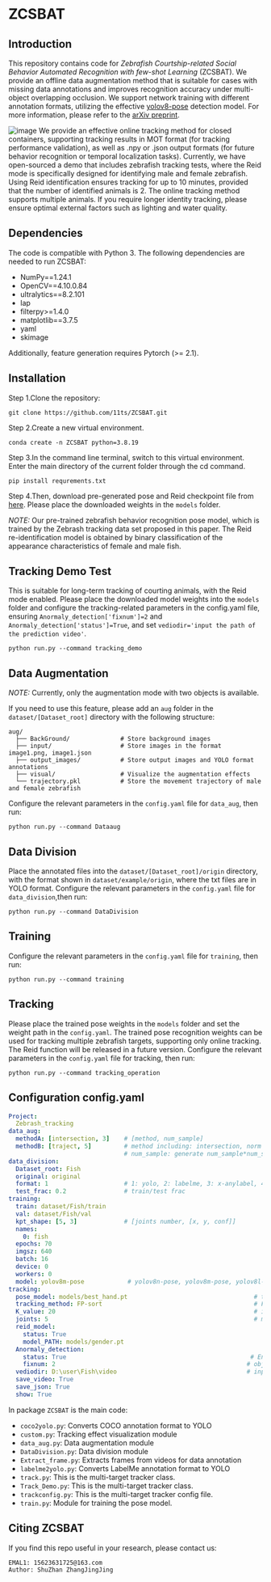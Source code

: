 # ZCSBAT

## Introduction

This repository contains code for *Zebrafish Courtship-related Social Behavior Automated Recognition with few-shot Learning* (ZCSBAT).
We provide an offline data augmentation method that is suitable for cases with missing data annotations and improves recognition accuracy under multi-object overlapping occlusion.
We support network training with different annotation formats, utilizing the effective [yolov8-pose](https://docs.ultralytics.com/) detection model. For more information, please refer to the [arXiv preprint](https://arxiv.org/abs/2305.09972).

![image](1min.gif)
We provide an effective online tracking method for closed containers, supporting tracking results in MOT format (for tracking performance validation), as well as .npy or .json output formats (for future behavior recognition or temporal localization tasks).
Currently, we have open-sourced a demo that includes zebrafish tracking tests, where the Reid mode is specifically designed for identifying male and female zebrafish. Using Reid identification ensures tracking for up to 10 minutes, provided that the number of identified animals is 2. The online tracking method supports multiple animals. If you require longer identity tracking, please ensure optimal external factors such as lighting and water quality.

## Dependencies

The code is compatible with Python 3. The following dependencies are
needed to run ZCSBAT:

* NumPy==1.24.1
* OpenCV==4.10.0.84
* ultralytics==8.2.101
* lap
* filterpy>=1.4.0
* matplotlib==3.7.5
* yaml
* skimage


Additionally, feature generation requires Pytorch (>= 2.1).

## Installation
Step 1.Clone the repository:
```
git clone https://github.com/11ts/ZCSBAT.git
```
Step 2.Create a new virtual environment.

```
conda create -n ZCSBAT python=3.8.19
```
Step 3.In the command line terminal, switch to this virtual environment. Enter the main directory of the current folder through the cd command.

```
pip install requrements.txt
```
Step 4.Then, download pre-generated pose and Reid checkpoint file from
[here](https://drive.google.com/drive/folders/16O9u-7Wt1zebxYDLn3XYZrAiKEgyarqo?usp=drive_link ).
Please place the downloaded weights in the `models` folder.

*NOTE:* Our pre-trained zebrafish behavior recognition pose model, 
which is trained by the Zebrash tracking data set proposed in this paper. The Reid re-identification 
model is obtained by binary classification of the appearance characteristics of female and male fish.

## Tracking Demo Test

This is suitable for long-term tracking of courting animals, with the Reid mode enabled. Please place 
the downloaded model weights into the `models` folder and configure the tracking-related parameters in 
the config.yaml file, ensuring `Anormaly_detection['fixnum']=2` and `Anormaly_detection['status']=True`, 
and set `vediodir='input the path of the prediction video'`.
```
python run.py --command tracking_demo
```

## Data Augmentation
*NOTE:*  Currently, only the augmentation mode with two objects is available.

If you need to use this feature, please add an `aug` folder in the `dataset/[Dataset_root]` 
directory with the following structure:
```
aug/
  ├── BackGround/              # Store background images
  ├── input/                   # Store images in the format image1.png, image1.json
  ├── output_images/           # Store output images and YOLO format annotations
  ├── visual/                  # Visualize the augmentation effects
  └── trajectory.pkl           # Store the movement trajectory of male and female zebrafish
```
Configure the relevant parameters in the `config.yaml` file for `data_aug`, then run:
```
python run.py --command Dataaug
```
## Data Division
Place the annotated files into the `dataset/[Dataset_root]/origin` directory, with the format 
shown in `dataset/example/origin`, where the txt files are in YOLO format. Configure the relevant parameters in the `config.yaml` file 
for `data_division`,then run:
```
python run.py --command DataDivision
```
## Training
Configure the relevant parameters in the `config.yaml` file for `training`, then run:
```
python run.py --command training
```
## Tracking
Please place the trained pose weights in the `models` folder and set the weight path in the `config.yaml`. 
The trained pose recognition weights can be used for tracking multiple zebrafish targets, 
supporting only online tracking. The Reid function will be released in a future version. 
Configure the relevant parameters in the `config.yaml` file for tracking, then run:
```
python run.py --command tracking_operation
```
## Configuration config.yaml

```yaml
Project:
  Zebrash_tracking
data_aug:
  methodA: [intersection, 3]    # [method, num_sample]  
  methodB: [traject, 5]         # method including: intersection, norm / traject
                                # num_sample: generate num_sample*num_sample images by one image / numbers of trajectory per image
data_division:
  Dataset_root: Fish
  original: original
  format: 1                     # 1: yolo, 2: labelme, 3: x-anylabel, 4: coco
  test_frac: 0.2                # train/test frac
training:
  train: dataset/Fish/train 
  val: dataset/Fish/val
  kpt_shape: [5, 3]             # [joints number, [x, y, conf]]
  names:
    0: fish
  epochs: 70
  imgsz: 640
  batch: 16
  device: 0
  workers: 0
  model: yolov8m-pose            # yolov8n-pose, yolov8m-pose, yolov8l-pose
tracking:
  pose_model: models/best_hand.pt                                   # tracking_demo using anormalydect-reid-fpsort method
  tracking_method: FP-sort                                          # FP-sort, P-sort, FP-delta-sort  
  K_value: 20                                                       # if using FP-delta-sort, set value K from 0~150 for better tracking performance
  joints: 5                                                         # model input joint number
  reid_model: 
    status: True
    model_PATH: models/gender.pt
  Anormaly_detection: 
    status: True                                                   # Ensure only two target objects in the video
    fixnum: 2                                                     # object nums   
  vediodir: D:\user\Fish\video                                    # input predict video file path
  save_video: True
  save_json: True
  show: True
```
In package `ZCSBAT` is the main code:

* `coco2yolo.py`: Converts COCO annotation format to YOLO
* `custom.py`: Tracking effect visualization module
* `data_aug.py`: Data augmentation module
* `DataDivision.py`: Data division module
* `Extract_frame.py`:  Extracts frames from videos for data annotation
* `labelme2yolo.py`: Converts LabelMe annotation format to YOLO
* `track.py`: This is the multi-target tracker class.
* `Track_Demo.py`: This is the multi-target tracker class.
* `trackconfig.py`: This is the multi-target tracker config file.
* `train.py`: Module for training the pose model.



## Citing ZCSBAT

If you find this repo useful in your research, please contact us:

    EMAL1: 15623631725@163.com
    Author: ShuZhan ZhangJingJing
